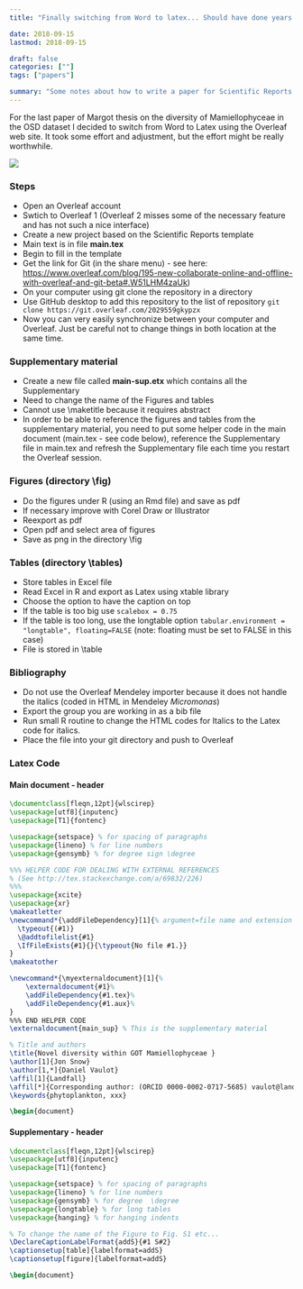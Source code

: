 ```yaml
---
title: "Finally switching from Word to latex... Should have done years ago"

date: 2018-09-15
lastmod: 2018-09-15

draft: false
categories: [""]
tags: ["papers"]

summary: "Some notes about how to write a paper for Scientific Reports using Overleaf."
---
```


For the last paper of Margot thesis on the diversity of Mamiellophyceae in the OSD dataset I decided to switch from Word to Latex using the Overleaf web site. It took some effort and adjustment, but the effort might be really worthwhile.

![](/img/overleaf-interface.png)

### Steps
* Open an Overleaf account
* Swtich to Overleaf 1 (Overleaf 2 misses some of the necessary feature and has not such a nice interface)
* Create a new project based on the Scientific Reports template
* Main text is in file **main.tex**
* Begin to fill in the template
* Get the link for Git (in the share menu) - see here: https://www.overleaf.com/blog/195-new-collaborate-online-and-offline-with-overleaf-and-git-beta#.W51LHM4zaUk)
* On your computer using git clone the repository in a directory
* Use GitHub desktop to add this repository to the list of repository
`git clone https://git.overleaf.com/2029559gkypzx`
* Now you can very easily synchronize between your computer and Overleaf. Just be careful not to change things in both location at the same time.

### Supplementary material
* Create a new file called **main-sup.etx** which contains all the Supplementary
* Need to change the name of the Figures and tables
* Cannot use \maketitle because it requires abstract
* In order to be able to reference the figures and tables from the supplementary material, you need to put some helper code in the main document (main.tex - see code below), reference the Supplementary file in main.tex and refresh the Supplementary file each time you restart the Overleaf session.

### Figures (directory \fig)
* Do the figures under R (using an Rmd file) and save as pdf
* If necessary improve with Corel Draw or Illustrator
* Reexport as pdf
* Open pdf and select area of figures
* Save as png in the directory \fig

### Tables (directory \tables)
* Store tables in Excel file
* Read Excel in R and export as Latex using xtable library
* Choose the option to have the caption on top
* If the table is too big use `scalebox = 0.75`
* If the table is too long, use the longtable option `tabular.environment = "longtable", floating=FALSE` (note: floating must be set to FALSE in this case)
* File is stored in \table

### Bibliography
* Do not use the Overleaf Mendeley importer because it does not handle the italics (coded in HTML in Mendeley <i>Micromonas</i>)
* Export the group you are working in as a bib file
* Run small R routine to change the HTML codes for Italics to the Latex code for italics.
* Place the file into your git directory and push to Overleaf


### Latex Code
#### Main document - header
```latex
\documentclass[fleqn,12pt]{wlscirep}
\usepackage[utf8]{inputenc}
\usepackage[T1]{fontenc}

\usepackage{setspace} % for spacing of paragraphs
\usepackage{lineno} % for line numbers
\usepackage{gensymb} % for degree sign \degree

%%% HELPER CODE FOR DEALING WITH EXTERNAL REFERENCES
% (See http://tex.stackexchange.com/a/69832/226)
%%%
\usepackage{xcite}
\usepackage{xr}
\makeatletter
\newcommand*{\addFileDependency}[1]{% argument=file name and extension
  \typeout{(#1)}
  \@addtofilelist{#1}
  \IfFileExists{#1}{}{\typeout{No file #1.}}
}
\makeatother

\newcommand*{\myexternaldocument}[1]{%
    \externaldocument{#1}%
    \addFileDependency{#1.tex}%
    \addFileDependency{#1.aux}%
}
%%% END HELPER CODE
\externaldocument{main_sup} % This is the supplementary material

% Title and authors
\title{Novel diversity within GOT Mamiellophyceae }
\author[1]{Jon Snow}
\author[1,*]{Daniel Vaulot}
\affil[1]{Landfall}
\affil[*]{Corresponding author: (ORCID 0000-0002-0717-5685) vaulot@landfall.got}
\keywords{phytoplankton, xxx}

\begin{document}
```
#### Supplementary - header

```latex
\documentclass[fleqn,12pt]{wlscirep}
\usepackage[utf8]{inputenc}
\usepackage[T1]{fontenc}

\usepackage{setspace} % for spacing of paragraphs
\usepackage{lineno} % for line numbers
\usepackage{gensymb} % for degree  \degree
\usepackage{longtable} % for long tables
\usepackage{hanging} % for hanging indents

% To change the name of the Figure to Fig. S1 etc...
\DeclareCaptionLabelFormat{addS}{#1 S#2}
\captionsetup[table]{labelformat=addS}
\captionsetup[figure]{labelformat=addS}

\begin{document}
```
